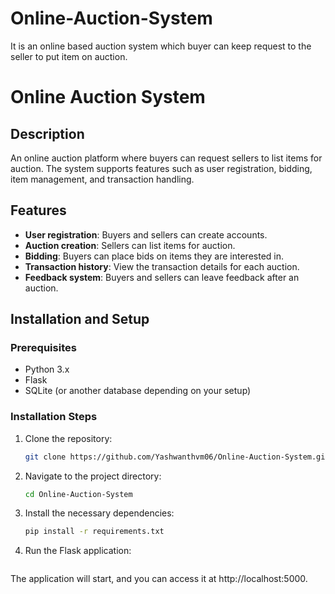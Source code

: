 # Online-Auction-System
It is an online based auction system which buyer can keep request to the seller to put item on auction.
# Online Auction System

## Description
An online auction platform where buyers can request sellers to list items for auction. The system supports features such as user registration, bidding, item management, and transaction handling.

## Features
- **User registration**: Buyers and sellers can create accounts.
- **Auction creation**: Sellers can list items for auction.
- **Bidding**: Buyers can place bids on items they are interested in.
- **Transaction history**: View the transaction details for each auction.
- **Feedback system**: Buyers and sellers can leave feedback after an auction.

## Installation and Setup

### Prerequisites
- Python 3.x
- Flask
- SQLite (or another database depending on your setup)

### Installation Steps
1. Clone the repository:
   ```bash
   git clone https://github.com/Yashwanthvm06/Online-Auction-System.git
2. Navigate to the project directory:
   ```bash
   cd Online-Auction-System
3. Install the necessary dependencies:
   ```bash
   pip install -r requirements.txt
4. Run the Flask application:
    ```bash
The application will start, and you can access it at http://localhost:5000.

